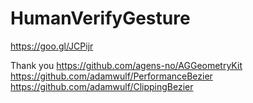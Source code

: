 # HumanVerifyGesture



https://goo.gl/JCPijr


Thank you
https://github.com/agens-no/AGGeometryKit
https://github.com/adamwulf/PerformanceBezier
https://github.com/adamwulf/ClippingBezier
